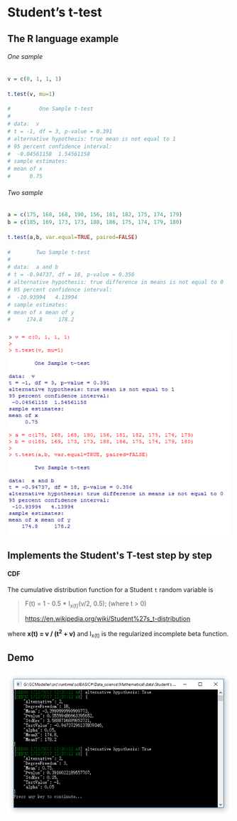 # Student’s t-test


## The R language example

###### One sample

```R
v = c(0, 1, 1, 1)

t.test(v, mu=1)

#         One Sample t-test
#
# data:  v
# t = -1, df = 3, p-value = 0.391
# alternative hypothesis: true mean is not equal to 1
# 95 percent confidence interval:
#  -0.04561158  1.54561158
# sample estimates:
# mean of x
#      0.75
```

###### Two sample

```R
a = c(175, 168, 168, 190, 156, 181, 182, 175, 174, 179)
b = c(185, 169, 173, 173, 188, 186, 175, 174, 179, 180)

t.test(a,b, var.equal=TRUE, paired=FALSE)

#        Two Sample t-test
#
# data:  a and b
# t = -0.94737, df = 18, p-value = 0.356
# alternative hypothesis: true difference in means is not equal to 0
# 95 percent confidence interval:
#  -10.93994   4.13994
# sample estimates:
# mean of x mean of y
#     174.8     178.2
```

![](./R-t.test.png)

## Implements the Student's T-test step by step

#### CDF

The cumulative distribution function for a Student ``t`` random variable is

> F(t) = 1 - 0.5 * I<sub>x(t)</sub>(v/2, 0.5); (where t > 0)
>
> https://en.wikipedia.org/wiki/Student%27s_t-distribution

where **x(t) = v / (t<sup>2</sup> + v)** and I<sub>x(t)</sub> is the regularized incomplete beta function.

## Demo

![](./T-test.png)